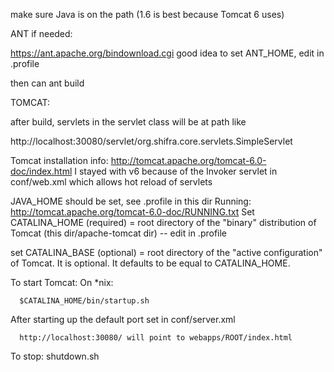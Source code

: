 make sure Java is on the path (1.6 is best because Tomcat 6 uses)




ANT if needed:

https://ant.apache.org/bindownload.cgi
good idea to set ANT_HOME, edit in .profile

then can
ant build


TOMCAT:

after build, servlets in the servlet class will be at path like

http://localhost:30080/servlet/org.shifra.core.servlets.SimpleServlet

Tomcat installation info: http://tomcat.apache.org/tomcat-6.0-doc/index.html
I stayed with v6 because of the Invoker servlet in conf/web.xml which allows hot reload of servlets

 JAVA_HOME should be set, see .profile in this dir
Running:
http://tomcat.apache.org/tomcat-6.0-doc/RUNNING.txt
Set CATALINA_HOME (required) =
root directory of the "binary" distribution of Tomcat (this dir/apache-tomcat dir) -- edit in .profile

set CATALINA_BASE (optional) = root
directory of the "active configuration" of Tomcat. It is optional. It
defaults to be equal to CATALINA_HOME.

To start Tomcat:
  On *nix:

      $CATALINA_HOME/bin/startup.sh

After starting up the default port set in conf/server.xml

      http://localhost:30080/ will point to webapps/ROOT/index.html

To stop:
    shutdown.sh
